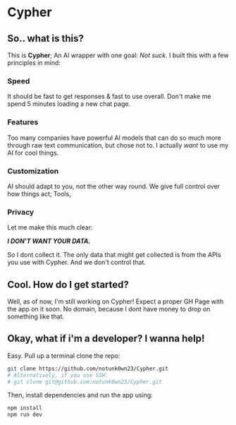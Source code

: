 # Cypher
## So.. what is this?
This is **Cypher**; An AI wrapper with one goal: *Not suck.* I built this with a few principles in mind:

### Speed
It should be fast to get responses & fast to use overall. Don't make me spend 5 minutes loading a new chat page.

### Features
Too many companies have powerful AI models that can do so much more through raw text communication, but chose not to. I actually *want* to use my AI for cool things.

### Customization
AI should adapt to you, not the other way round. We give full control over how things act; Tools, 

### Privacy
Let me make this much clear:

***I DON'T WANT YOUR DATA.***

So I dont collect it. The only data that might get collected is from the APIs you use with Cypher. And we don't control that.

## Cool. How do I get started?
Well, as of now, I'm still working on Cypher! Expect a proper GH Page with the app on it soon. No domain, because I dont have money to drop on something like that.

## Okay, what if i'm a developer? I wanna help!
Easy. Pull up a terminal clone the repo:
```bash
git clone https://github.com/notunk0wn23/Cypher.git
# Alternatively, if you use SSH:
# git clone git@github.com:notunk0wn23/Cypher.git
```

Then, install dependencies and run the app using:
```bash
npm install
npm run dev
```